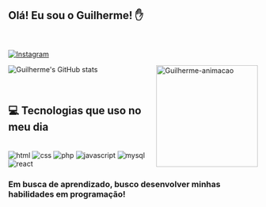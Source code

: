 
## Olá! Eu sou o Guilherme! ✋
<br>

[![Instagram](https://img.shields.io/badge/Instagram-E4405F?style=for-the-badge&logo=instagram&logoColor=white)](https://www.instagram.com/guizado__/)

![Guilherme's GitHub stats](https://github-readme-stats.vercel.app/api?username=devGuiIherme&show_icons=true&theme=dracula)
<img align="right" alt="Guilherme-animacao" src="https://cdn.discordapp.com/attachments/874487227894358056/1084181998064631978/picasion.com_5e72422fdfd0cfa3bdd2c07907f466da.gif" width='205px'>

<br>

## 💻 Tecnologias que uso no meu dia 
<br>
<div style="display inline-block">
    <img align="center" alt="html" src="https://img.shields.io/badge/HTML-239120?style=for-the-badge&logo=html5&logoColor=white" />
    <img align="center" alt="css" src="https://img.shields.io/badge/CSS-239120?&style=for-the-badge&logo=css3&logoColor=white" />
    <img align="center" alt="php" src="https://img.shields.io/badge/PHP-777BB4?style=for-the-badge&logo=php&logoColor=white" />
    <img align="center" alt="javascript" src="https://img.shields.io/badge/JavaScript-F7DF1E?style=for-the-badge&logo=javascript&logoColor=black" />
    <img align="center" alt="mysql" src="https://img.shields.io/badge/MySQL-00000F?style=for-the-badge&logo=mysql&logoColor=white" />
    <img align="center" alt="react" src="https://img.shields.io/badge/React_Native-20232A?style=for-the-badge&logo=react&logoColor=61DAFB" />

<br>

### Em busca de aprendizado, busco desenvolver minhas habilidades em programação!
